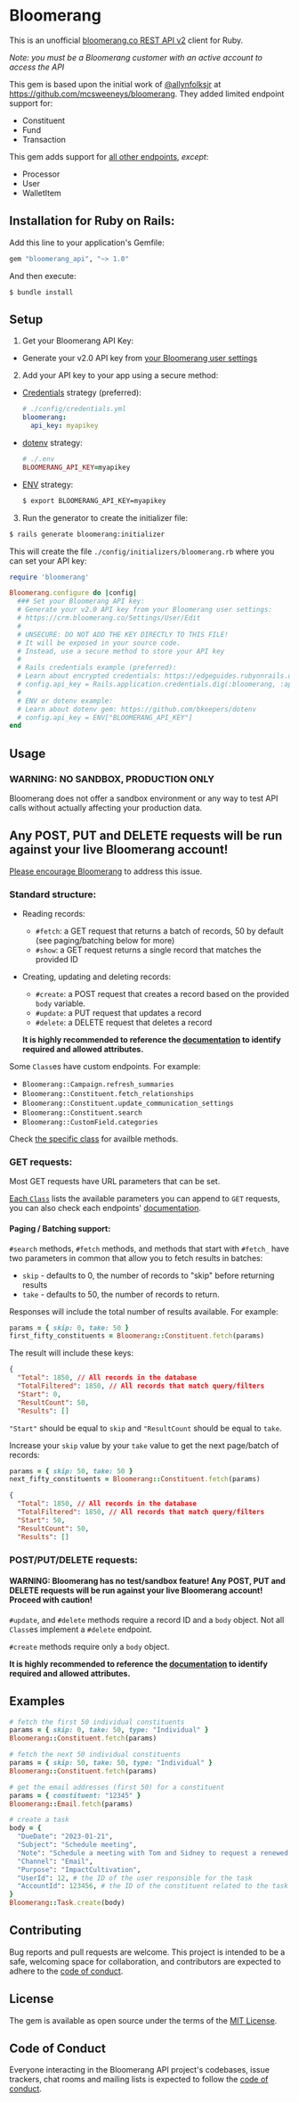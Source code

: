 # Bloomerang

This is an unofficial [bloomerang.co REST API v2](https://bloomerang.co/product/integrations-data-management/api/rest-api/) client for Ruby.


_Note: you must be a Bloomerang customer with an active account to access the API_

This gem is based upon the initial work of [@allynfolksjr](https://github.com/allynfolksjr) at https://github.com/mcsweeneys/bloomerang. They added limited endpoint support for:

  * Constituent
  * Fund
  * Transaction

This gem adds support for [all other endpoints](https://github.com/chiperific/bloomerang_api/tree/main/lib/bloomerang), _except_:

  * Processor
  * User
  * WalletItem


## Installation for Ruby on Rails:

Add this line to your application's Gemfile:

```ruby
gem "bloomerang_api", "~> 1.0"
```

And then execute:

`$ bundle install`

## Setup

1. Get your Bloomerang API Key:

  - Generate your v2.0 API key from [your Bloomerang user settings](https://crm.bloomerang.co/Settings/User/Edit)

2. Add your API key to your app using a secure method:

  - [Credentials](https://edgeguides.rubyonrails.org/security.html#custom-credentials) strategy (preferred):

      ```yaml
      # ./config/credentials.yml
      bloomerang:
        api_key: myapikey
      ```

  - [dotenv](https://github.com/bkeepers/dotenv) strategy:

      ```ruby
      # ./.env
      BLOOMERANG_API_KEY=myapikey
      ```

  - [ENV](https://blog.devgenius.io/what-are-environment-variables-in-rails-6f7e97a0b164) strategy:

      ```bash
      $ export BLOOMERANG_API_KEY=myapikey
      ```

3. Run the generator to create the initializer file:

```bash
$ rails generate bloomerang:initializer
```

This will create the file `./config/initializers/bloomerang.rb` where you can set your API key:

```ruby
require 'bloomerang'

Bloomerang.configure do |config|
  ### Set your Bloomerang API key:
  # Generate your v2.0 API key from your Bloomerang user settings:
  # https://crm.bloomerang.co/Settings/User/Edit
  #
  # UNSECURE: DO NOT ADD THE KEY DIRECTLY TO THIS FILE!
  # It will be exposed in your source code.
  # Instead, use a secure method to store your API key
  #
  # Rails credentials example (preferred):
  # Learn about encrypted credentials: https://edgeguides.rubyonrails.org/security.html#custom-credentials
  # config.api_key = Rails.application.credentials.dig(:bloomerang, :api_key)
  #
  # ENV or dotenv example:
  # Learn about dotenv gem: https://github.com/bkeepers/dotenv
  # config.api_key = ENV["BLOOMERANG_API_KEY"]
end
```

## Usage

### WARNING: NO SANDBOX, PRODUCTION ONLY

Bloomerang does not offer a sandbox environment or any way to test API calls without actually affecting your production data.

## Any POST, PUT and DELETE requests will be run against your live Bloomerang account!

[Please encourage Bloomerang](https://crm.bloomerang.co/Home/FeaturesPortal) to address this issue.

### Standard structure:

- Reading records:
  - `#fetch`: a GET request that returns a batch of records, 50 by default (see paging/batching below for more)
  - `#show`: a GET request returns a single record that matches the provided ID

- Creating, updating and deleting records:
  - `#create`: a POST request that creates a record based on the provided `body` variable.
  - `#update`: a PUT request that updates a record
  - `#delete`: a DELETE request that deletes a record

  __It is highly recommended to reference the [documentation](https://bloomerang.co/product/integrations-data-management/api/rest-api) to identify required and allowed attributes.__

Some `Class`es have custom endpoints. For example:

- `Bloomerang::Campaign.refresh_summaries`
- `Bloomerang::Constituent.fetch_relationships`
- `Bloomerang::Constituent.update_communication_settings`
- `Bloomerang::Constituent.search`
- `Bloomerang::CustomField.categories`

Check [the specific class](https://github.com/chiperific/bloomerang_api/tree/main/lib/bloomerang) for availble methods.

### GET requests:
Most GET requests have URL parameters that can be set.

[Each `Class`](https://github.com/chiperific/bloomerang_api/tree/main/lib/bloomerang) lists the available parameters you can append to `GET` requests, you can also check each endpoints' [documentation](https://bloomerang.co/product/integrations-data-management/api/rest-api).

#### Paging / Batching support:

`#search` methods, `#fetch` methods, and methods that start with `#fetch_` have two parameters in common that allow you to fetch results in batches:

- `skip` - defaults to 0, the number of records to "skip" before returning results
- `take` - defaults to 50, the number of records to return.

Responses will include the total number of results available. For example:

```ruby
params = { skip: 0, take: 50 }
first_fifty_constituents = Bloomerang::Constituent.fetch(params)
```

The result will include these keys:

```json
{
  "Total": 1850, // All records in the database
  "TotalFiltered": 1850, // All records that match query/filters
  "Start": 0,
  "ResultCount": 50,
  "Results": []
```

`"Start"` should be equal to `skip` and `"ResultCount` should be equal to `take`.

Increase your `skip` value by your `take` value to get the next page/batch of records:

```ruby
params = { skip: 50, take: 50 }
next_fifty_constituents = Bloomerang::Constituent.fetch(params)
```

```json
{
  "Total": 1850, // All records in the database
  "TotalFiltered": 1850, // All records that match query/filters
  "Start": 50,
  "ResultCount": 50,
  "Results": []
```

### POST/PUT/DELETE requests:

#### WARNING: Bloomerang has no test/sandbox feature! Any POST, PUT and DELETE requests will be run against your live Bloomerang account! Proceed with caution!


`#update`, and `#delete` methods require a record ID and a `body` object. Not all `Class`es implement a `#delete` endpoint.

`#create` methods require only a `body` object.

__It is highly recommended to reference the [documentation](https://bloomerang.co/product/integrations-data-management/api/rest-api) to identify required and allowed attributes.__

## Examples

```ruby
# fetch the first 50 individual constituents
params = { skip: 0, take: 50, type: "Individual" }
Bloomerang::Constituent.fetch(params)

# fetch the next 50 individual constituents
params = { skip: 50, take: 50, type: "Individual" }
Bloomerang::Constituent.fetch(params)

# get the email addresses (first 50) for a constituent
params = { constituent: "12345" }
Bloomerang::Email.fetch(params)

# create a task
body = {
  "DueDate": "2023-01-21",
  "Subject": "Schedule meeting",
  "Note": "Schedule a meeting with Tom and Sidney to request a renewed family foundation gift",
  "Channel": "Email",
  "Purpose": "ImpactCultivation",
  "UserId": 12, # the ID of the user responsible for the task
  "AccountId": 123456, # the ID of the constituent related to the task
}
Bloomerang::Task.create(body)
```

## Contributing

Bug reports and pull requests are welcome. This project is intended to be a safe, welcoming space for collaboration, and contributors are expected to adhere to the [code of conduct](https://github.com/chiperific/bloomerang_api/blob/main/CODE_OF_CONDUCT.md).

## License

The gem is available as open source under the terms of the [MIT License](https://opensource.org/licenses/MIT).

## Code of Conduct

Everyone interacting in the Bloomerang API project's codebases, issue trackers, chat rooms and mailing lists is expected to follow the [code of conduct](https://github.com/chiperific/bloomerang_api/blob/main/CODE_OF_CONDUCT.md).
